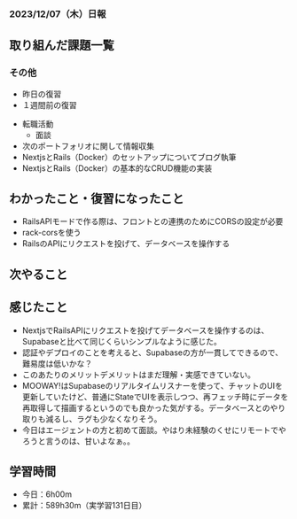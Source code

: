 ### 2023/12/07（木）日報
## 取り組んだ課題一覧

<!-- ### 11_Ruby_on_Rails
  - 001.2_railsでECサイトを作る
    - RailsでECサイトを作る 
      - プロモーションコード機能　確認待ち -> LGTM! -->
<!-- ### 13_Javascript
  - JavaScript Primer - 迷わないための入門書 #jsprimer
    - 第27章 ~ 第32章　完了 -->
<!-- ### 14_React
  - [【Next.js13】最新バージョンのNext.js13をマイクロブログ構築しながら基礎と本質を学ぶ講座 Udemy](https://www.udemy.com/course/nextjs13_learning_with_microblog) -->

### その他
<!-- - ブログ執筆
  - [Rails 「Action Mailer × Gmail × Heroku」でメール送信機能を実装する](https://tatsuki-ju.hatenablog.com/entry/2023/11/06/122248) -->
<!-- - 模写コーディング
  - [作って学ぶコーディング学習サイト](https://code-step.com/)
    - [【入門編】recipemenu](https://github.com/imahoritatsuki/copyingCoding/tree/main/introductory-recipemenu/output) -->
<!-- - 関連書籍
  - [Good Code, Bad Code ～持続可能な開発のためのソフトウェアエンジニア的思考](https://amzn.asia/d/7NzMcZp) -->
<!-- - 関連記事・動画
  - [初心者プログラマが犯しがちな過ち25選](https://qiita.com/rana_kualu/items/379eefb3a40c6b44cb92) -->
- 昨日の復習
- １週間前の復習
<!-- - ポートフォリオサイトの作成
  - NotionAPiを使ってブログ記事を取得する -->
- 転職活動
  - 面談
- 次のポートフォリオに関して情報収集
- NextjsとRails（Docker）のセットアップについてブログ執筆
- NextjsとRails（Docker）の基本的なCRUD機能の実装

## わかったこと・復習になったこと
  <!-- - [Nextjs App Router におけるMiddlewareの基本](https://www.notion.so/Nextjs-App-Router-Middleware-c27539cabca8454d94d734d3fbbbcf32?pvs=4)（新） -->
  - RailsAPIモードで作る際は、フロントとの連携のためにCORSの設定が必要
  - rack-corsを使う
  - RailsのAPIにリクエストを投げて、データベースを操作する

## 次やること
  <!-- - 001.2_railsでECサイトを作る
    - RailsでECサイトを作る
  - 002_twitter_clone
    - Twitterクローンを作る
- 12_test
  - 002_RspecによるRailsテスト入門
  - 003_自動テスト
- 13_javascript
  - JavaScript Primer - 迷わないための入門書 #jsprimer
  - 課題:カレンダーをやる
  - 課題:ToDo Listをやる
- 14_React
  - 001_reactの公式チュートリアル
  - 001.1_モダンJavaScriptの基礎から始める挫折しないためのReact入門.
  - Reactに入門した人のためのもっとReactが楽しくなるステップアップコース完全版
  - 002_todo_list
  - 【Reactアプリ開発】3種類のReactアプリケーションを構築して、Reactの理解をさらに深めるステップアップ講座 | Udemy
  - ReactでTrelloクローンアプリケーションを作ってReactをマスターしよう！ | Udemy -->

## 感じたこと
- NextjsでRailsAPIにリクエストを投げてデータベースを操作するのは、Supabaseと比べて同じくらいシンプルなように感じた。
- 認証やデプロイのことを考えると、Supabaseの方が一貫してできるので、難易度は低いかな？
- このあたりのメリットデメリットはまだ理解・実感できていない。
- MOOWAY!はSupabaseのリアルタイムリスナーを使って、チャットのUIを更新していたけど、普通にStateでUIを表示しつつ、再フェッチ時にデータを再取得して描画するというのでも良かった気がする。データベースとのやり取りも減るし、ラグも少なくなりそう。
- 今日はエージェントの方と初めて面談。やはり未経験のくせにリモートでやろうと言うのは、甘いよなぁ。。

## 学習時間
- 今日：6h00m
- 累計：589h30m（実学習131日目）

